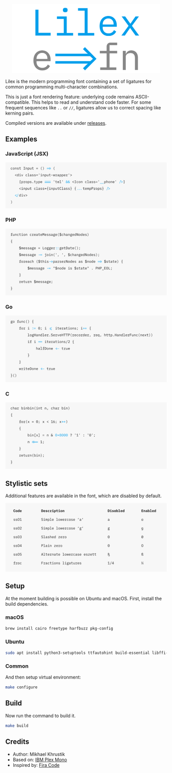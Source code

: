 <p align="center">
    <img
        src="./showcases/logo@2x.png"
        alt="Lilex logo"
        width="464px">
<p>

Lilex is the modern programming font containing a set of ligatures for common programming multi-character combinations.

This is just a font rendering feature: underlying code remains ASCII-compatible. This helps to read and understand code faster. For some frequent sequences like `..` or `//`, ligatures allow us to correct spacing like kerning pairs.

Compiled versions are available under [releases](https://github.com/mishamyrt/Lilex/releases).

## Examples

### JavaScript (JSX)

<img src="./showcases/js@2x.png">

### PHP

<img src="./showcases/php@2x.png">

### Go

<img src="./showcases/go@2x.png">

### C

<img src="./showcases/c@2x.png">

## Stylistic sets

Additional features are available in the font, which are disabled by default.

<img src="./showcases/stylistic@2x.png">

## Setup


At the moment building is possible on Ubuntu and macOS. First, install the build dependencies.

### macOS

```sh
brew install cairo freetype harfbuzz pkg-config
```

### Ubuntu

```sh
sudo apt install python3-setuptools ttfautohint build-essential libffi-dev libgit2-dev
```

### Common

And then setup virtual environment:

```sh
make configure
```

## Build

Now run the command to build it.

```sh
make build
```

## Credits

-   Author: Mikhael Khrustik
-   Based on: [IBM Plex Mono](https://github.com/IBM/plex)
-   Inspired by: [Fira Code](https://github.com/tonsky/FiraCode)
